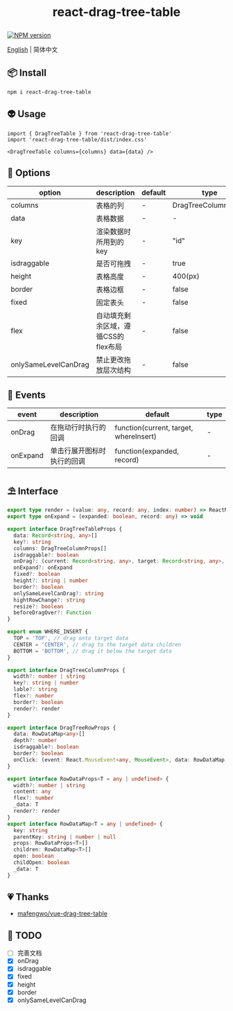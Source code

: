 # <p align="center">react-drag-tree-table</p>

<p align="center">

   [![NPM version](https://img.shields.io/npm/v/react-drag-tree-table?color=a1b858&label=)](https://www.npmjs.com/package/react-drag-tree-table)
   
   [English](https://github.com/murongg/react-drag-tree-table/blob/main/README.md) | 简体中文

</p>

## 📦 Install

```
npm i react-drag-tree-table
```

## 👽 Usage

```tsx
import { DragTreeTable } from 'react-drag-tree-table'
import 'react-drag-tree-table/dist/index.css'

<DragTreeTable columns={columns} data={data} />
```

## 📁 Options

|  option   | description  | default | type |
|  ----  | ----  | ----  | ----  |
| columns  | 表格的列 | - | DragTreeColumnProps |
| data  | 表格数据 | - | - |
| key  | 渲染数据时所用到的key | - | "id" |
| isdraggable  | 是否可拖拽 | - | true |
| height  | 表格高度 | - | 400(px) |
| border  | 表格边框 | - | false |
| fixed  | 固定表头 | - | false |
| flex  | 自动填充剩余区域，遵循CSS的flex布局 | - | false |
| onlySameLevelCanDrag  | 禁止更改拖放层次结构 | - | false |

## 📁 Events

|  event   | description  | default | type |
|  ----  | ----  | ----  | ----  |
| onDrag  | 在拖动行时执行的回调 | function(current, target, whereInsert) | - |
| onExpand  | 单击行展开图标时执行的回调 | function(expanded, record) | - |


## ⛱ Interface

```ts
export type render = (value: any, record: any, index: number) => ReactNode
export type onExpand = (expanded: boolean, record: any) => void

export interface DragTreeTableProps {
  data: Record<string, any>[]
  key?: string
  columns: DragTreeColumnProps[]
  isdraggable?: boolean
  onDrag?: (current: Record<string, any>, target: Record<string, any>, whereInsert: WHERE_INSERT | null) => void
  onExpand?: onExpand
  fixed?: boolean
  height?: string | number
  border?: boolean
  onlySameLevelCanDrag?: string
  hightRowChange?: string
  resize?: boolean
  beforeDragOver?: Function
}

export enum WHERE_INSERT {
  TOP = 'TOP', // drag onto target data
  CENTER = 'CENTER', // drag to the target data children
  BOTTOM = 'BOTTOM', // drag it below the target data
}

export interface DragTreeColumnProps {
  width?: number | string
  key?: string | number
  lable?: string
  flex?: number
  border?: boolean
  render?: render
}

export interface DragTreeRowProps {
  data: RowDataMap<any>[]
  depth?: number
  isdraggable?: boolean
  border?: boolean
  onClick: (event: React.MouseEvent<any, MouseEvent>, data: RowDataMap, current: RowDataProps) => void
}

export interface RowDataProps<T = any | undefined> {
  width?: number | string
  content: any
  flex?: number
  _data: T
  render?: render
}
export interface RowDataMap<T = any | undefined> {
  key: string
  parentKey: string | number | null
  props: RowDataProps<T>[]
  children: RowDataMap<T>[]
  open: boolean
  childOpen: boolean
  _data: T
}
```

## 💗 Thanks

- [mafengwo/vue-drag-tree-table](https://github.com/mafengwo/vue-drag-tree-table)

## 📄 TODO
- [ ] 完善文档
- [x] onDrag
- [x] isdraggable
- [x] fixed
- [x] height
- [x] border
- [x] onlySameLevelCanDrag
